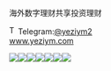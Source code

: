 海外数字理财共享投资理财<p dir="auto"><a target="_blank" rel="noopener noreferrer nofollow" href="https://camo.githubusercontent.com/d614d90677fbc2e34c7c62ebc68c82379d87a57c4beaf05af65fec7ba6b72e36/68747470733a2f2f63646e2d69636f6e732d706e672e666c617469636f6e2e636f6d2f3531322f323131312f323131313634362e706e67"><img src="https://camo.githubusercontent.com/d614d90677fbc2e34c7c62ebc68c82379d87a57c4beaf05af65fec7ba6b72e36/68747470733a2f2f63646e2d69636f6e732d706e672e666c617469636f6e2e636f6d2f3531322f323131312f323131313634362e706e67" alt="Telegram Icon" style="width: 16px; max-width: 100%;" data-canonical-src="https://cdn-icons-png.flaticon.com/512/2111/2111646.png"></a>Telegram:<a href="https://t.me/yeziym2" rel="nofollow">@yeziym2</a><br><a href="https://www.yeziym.com/">www.yeziym.com</a></p><img src="https://github.com/yeziym/NR7YWxL4Wj/blob/main/IiQ9Z.png"><img src="https://github.com/yeziym/NR7YWxL4Wj/blob/main/2Kn37.png"><img src="https://github.com/yeziym/NR7YWxL4Wj/blob/main/HKlxe.png"><img src="https://github.com/yeziym/NR7YWxL4Wj/blob/main/B5MiI.png"><img src="https://github.com/yeziym/NR7YWxL4Wj/blob/main/91utg.png"><img src="https://github.com/yeziym/NR7YWxL4Wj/blob/main/QTfjX.png"><img src="https://github.com/yeziym/NR7YWxL4Wj/blob/main/p3c83.png">